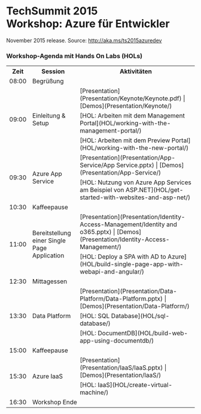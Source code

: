 ﻿<html lang="en">
   <head>
      <meta charset="utf-8">
      <meta http-equiv="X-UA-Compatible" content="IE=edge">
      <meta name="viewport" content="width=device-width, initial-scale=1">
      <title>TechSummit 2015, Workshop: Azure für Entwickler</title>
	  <link rel="stylesheet" href="style.css">
   </head>
   <body id="home">
      <div class="container">
         <div class="jumbotron">
            <h1>TechSummit 2015<br/>Workshop: Azure für Entwickler</h1>
            <p>November 2015 release. Source: <a href="http://aka.ms/ts2015azuredev">http://aka.ms/ts2015azuredev</a></p>
         </div>
         <div class="panel panel-default">
            <div class="panel-heading">
               <h3 class="panel-title">Workshop-Agenda mit Hands On Labs (HOLs)</h3>
            </div>
            <div class="panel-body">
               <table class="table table-bordered table-hover">
                  <col>
                  <col>
                  <col>
                  <tr>
                     <th>Zeit</th>
                     <th>Session</th>
                     <th>Aktivitäten</th>
                  </tr>
                <tr>
                    <td>08:00</td>
                    <td colspan="2">Begrüßung</td>
                </tr>
                <tr>
                    <td rowspan="3">09:00</td>
                    <td rowspan="3">Einleitung & Setup</td>
                    <td>[Presentation](Presentation/Keynote/Keynote.pdf) | [Demos](Presentation/Keynote/)</td>
                </tr>
                <tr>
                    <td>[HOL: Arbeiten mit dem Management Portal](HOL/working-with-the-management-portal/)</td>
                </tr>
                <tr>
                    <td>[HOL: Arbeiten mit dem Preview Portal](HOL/working-with-the-new-portal/)</td>
                </tr>
                <tr>
                    <td rowspan="2">09:30</td>
                    <td rowspan="2">Azure App Service</td>
                    <td>[Presentation](Presentation/App-Service/App Service.pptx) | [Demos](Presentation/App-Service/)</td>
                </tr>
                <tr>
                    <td>[HOL: Nutzung von Azure App Services am Beispiel von ASP.NET](HOL/get-started-with-websites-and-asp-net/)</td>
                </tr>
                <tr>
                    <td>10:30</td>
                    <td colspan="2">Kaffeepause</td>
                </tr>
                <tr>
                    <td rowspan="2">11:00</td>
                    <td rowspan="2">Bereitstellung einer Single Page Application</td>
                    <td>[Presentation](Presentation/Identity-Access-Management/Identity and o365.pptx) | [Demos](Presentation/Identity-Access-Management/)</td>
                </tr>
                <tr>
                    <td>[HOL: Deploy a SPA with AD to Azure](HOL/build-single-page-app-with-webapi-and-angular/)</td>
                </tr>
                <tr>
                    <td>12:30</td>
                    <td colspan="2">Mittagessen</td>
                </tr>
                <tr>
                    <td rowspan="3">13:30</td>
                    <td rowspan="3">Data Platform</td>
                    <td>[Presentation](Presentation/Data-Platform/Data-Platform.pptx) | [Demos](Presentation/Data-Platform/)</td>
                </tr>
                <tr>
                    <td>[HOL: SQL Database](HOL/sql-database/)</td>
                </tr>
                <tr>
                    <td>[HOL: DocumentDB](HOL/build-web-app-using-documentdb/)</td>
                </tr>
                <tr>
                    <td>15:00</td>
                    <td colspan="2">Kaffeepause</td>
                </tr>
                <tr>
                    <td rowspan="2">15:30</td>
                    <td rowspan="2">Azure IaaS</td>
                    <td>[Presentation](Presentation/IaaS/IaaS.pptx) | [Demos](Presentation/IaaS/)</td>
                </tr>
                <tr>
                    <td>[HOL: IaaS](HOL/create-virtual-machine/)</td>
                </tr>
                <tr>
                    <td>16:30</td>
                    <td colspan="2">Workshop Ende</td>
                </tr>
               </table>
            </div>
         </div>
   </body>
</html>
